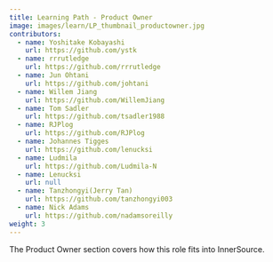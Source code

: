 ```yaml
---
title: Learning Path - Product Owner
image: images/learn/LP_thumbnail_productowner.jpg
contributors:
  - name: Yoshitake Kobayashi
    url: https://github.com/ystk
  - name: rrrutledge
    url: https://github.com/rrrutledge
  - name: Jun Ohtani
    url: https://github.com/johtani
  - name: Willem Jiang
    url: https://github.com/WillemJiang
  - name: Tom Sadler
    url: https://github.com/tsadler1988
  - name: RJPlog
    url: https://github.com/RJPlog
  - name: Johannes Tigges
    url: https://github.com/lenucksi
  - name: Ludmila
    url: https://github.com/Ludmila-N
  - name: Lenucksi
    url: null
  - name: Tanzhongyi(Jerry Tan)
    url: https://github.com/tanzhongyi003
  - name: Nick Adams
    url: https://github.com/nadamsoreilly
weight: 3
---
```


The Product Owner section covers how this role fits into InnerSource.
<!--- This file autogenerated from https://github.com/InnerSourceCommons/InnerSourceLearningPath/blob/master/scripts -->